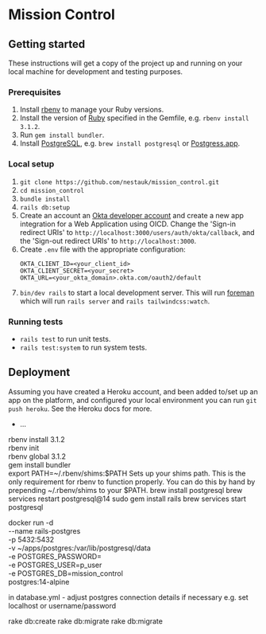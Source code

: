 # Mission Control

## Getting started

These instructions will get a copy of the project up and running on your local machine for development and testing purposes.

### Prerequisites

1. Install [rbenv](https://github.com/rbenv/rbenv) to manage your Ruby versions.
2. Install the version of [Ruby](https://www.ruby-lang.org) specified in the Gemfile, e.g. `rbenv install 3.1.2`.
3. Run `gem install bundler`.
4. Install [PostgreSQL](https://www.postgresql.org/), e.g. `brew install postgresql` or [Postgress.app](https://postgresapp.com/).

### Local setup

1. `git clone https://github.com/nestauk/mission_control.git`
2. `cd mission_control`
3. `bundle install`
4. `rails db:setup`
5. Create an account an [Okta developer account](https://developer.okta.com/) and create a new app integration for a Web Application using OICD. Change the 'Sign-in redirect URIs' to `http://localhost:3000/users/auth/okta/callback`, and the 'Sign-out redirect URIs' to `http://localhost:3000`.
6. Create `.env` file with the appropriate configuration:
   ```env
   OKTA_CLIENT_ID=<your_client_id>
   OKTA_CLIENT_SECRET=<your_secret>
   OKTA_URL=<your_okta_domain>.okta.com/oauth2/default
   ```
7. `bin/dev rails` to start a local development server. This will run [foreman](https://github.com/ddollar/foreman) which will run `rails server` and `rails tailwindcss:watch`.

### Running tests

- `rails test` to run unit tests.
- `rails test:system` to run system tests.

## Deployment

Assuming you have created a Heroku account, and been added to/set up an app on the platform, and configured your local environment you can run `git push heroku`. See the Heroku docs for more.

* ...


rbenv install 3.1.2    
rbenv init    
rbenv global 3.1.2   
gem install bundler   
export PATH=~/.rbenv/shims:$PATH
Sets up your shims path. This is the only requirement for rbenv to function properly. You can do this by hand by prepending ~/.rbenv/shims to your $PATH.
brew install postgresql
brew services restart postgresql@14
sudo gem install rails
brew services start postgresql

docker run -d \
        --name rails-postgres \
        -p 5432:5432 \
        -v ~/apps/postgres:/var/lib/postgresql/data \
        -e POSTGRES_PASSWORD=<mypassword> \
        -e POSTGRES_USER=p_user \
        -e POSTGRES_DB=mission_control \
         postgres:14-alpine

in database.yml - adjust postgres connection details if necessary e.g. set localhost or username/password

rake db:create
rake db:migrate
rake db:migrate
